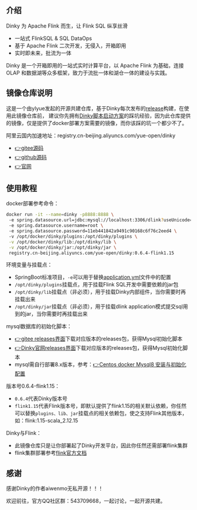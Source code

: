 ## 介绍
Dinky 为 Apache Flink 而生，让 Flink SQL 纵享丝滑
- 一站式 FlinkSQL & SQL DataOps
- 基于 Apache Flink 二次开发，无侵入，开箱即用
- 实时即未来，批流为一体

Dinky 是一个开箱即用的一站式实时计算平台，以 Apache Flink 为基础，连接 OLAP 和数据湖等众多框架，致力于流批一体和湖仓一体的建设与实践。

## 镜像仓库说明
这是一个由ylyue发起的开源共建仓库，基于Dinky每次发布的[release](http://www.dlink.top/download/download)构建，在使用此镜像仓库前，
建议你先拥有[Dinky脚本启动方案](http://www.dlink.top/docs/build_deploy/deploy)的踩坑经验，因为此仓库提供的镜像，仅是提供了docker部署方案需要的镜像，而你该踩的坑一个都少不了。

阿里云国内加速地址：registry.cn-beijing.aliyuncs.com/yue-open/dinky

- [👉gitee源码](https://gitee.com/DataLinkDC/Dinky)
- [👉github源码](https://github.com/DataLinkDC/dlink)
- [👉官网](http://www.dlink.top/)

## 使用教程
docker部署参考命令：
```bash
docker run -it --name=dinky -p8888:8888 \ 
 -e spring.datasource.url=jdbc:mysql://localhost:3306/dlink?useUnicode=true&characterEncoding=UTF-8&autoReconnect=true&useSSL=false&zeroDateTimeBehavior=convertToNull&serverTimezone=Asia/Shanghai&allowPublicKeyRetrieval=true \ 
 -e spring.datasource.username=root \ 
 -e spring.datasource.password=11eb441842a9491c90168c6f76c2eed4 \ 
 -v /opt/docker/dinky/plugins:/opt/dinky/plugins \
 -v /opt/docker/dinky/lib:/opt/dinky/lib \
 -v /opt/docker/dinky/jar:/opt/dinky/jar \
 registry.cn-beijing.aliyuncs.com/yue-open/dinky:0.6.4-flink1.15
```

环境变量与挂载点：
- SpringBoot标准项目，`-e`可以用于替换[application.yml](https://gitee.com/DataLinkDC/Dinky/blob/0.6.4/dlink-admin/src/main/resources/application.yml)文件中的配置
- `/opt/dinky/plugins`挂载点，用于挂载Flink SQL开发中需要依赖的jar包
- `/opt/dinky/lib`挂载点（非必须），用于挂载Dinky内部组件，当你需要时再挂载出来
- `/opt/dinky/jar`挂载点（非必须），用于挂载dlink application模式提交sql用到的jar，当你需要时再挂载出来

mysql数据库的初始化脚本：
- [👉gitee releases界面](https://gitee.com/DataLinkDC/Dinky/releases)下载对应版本的releases包，获得Mysql初始化脚本
- [👉Dinky官网releases界面](http://www.dlink.top/docs/build_deploy/deploy)下载对应版本的releases包，获得Mysql初始化脚本
- mysql需自行部署8.x版本，参考：[👉Centos docker Mysql8 安装与初始化配置](https://blog.csdn.net/u013600314/article/details/80521778?spm=1001.2014.3001.5502)

版本号0.6.4-flink1.15：
- `0.6.4`代表Dinky版本号
- `flink1.15`代表Flink版本号，即默认提供了flink1.15的相关默认依赖，你任然可以替换`plugins、lib、jar`挂载点的相关依赖包，使之支持Flink其他版本，如：flink:1.15-scala_2.12.15

Dinky与Flink：
- 此镜像仓库只是让你部署起了Dinky开发平台，因此你任然还需部署flink集群
- flink集群部署参考[flink官方文档](https://nightlies.apache.org/flink/flink-docs-release-1.15/zh/docs/deployment/resource-providers/standalone/docker/)

## 感谢
感谢Dinky的作者aiwenmo无私开源！！！

欢迎前往，官方QQ社区群：543709668，一起讨论，一起开源共建。
